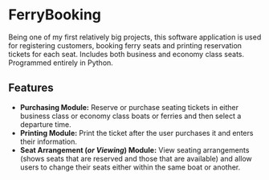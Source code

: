 # FerryBooking
Being one of my first relatively big projects, this software application is used for registering customers, booking ferry seats and printing reservation tickets for each seat.
Includes both business and economy class seats. Programmed entirely in Python. 

## Features
- **Purchasing Module:** Reserve or purchase seating tickets in either business class or economy class boats or ferries and then select a departure time.
- **Printing Module:** Print the ticket after the user purchases it and enters their information.
- **Seat Arrangement (*or Viewing*) Module:** View seating arrangements (shows seats that are reserved and those that are available) and allow users to change their seats either within the same boat or another.

